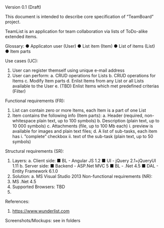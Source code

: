 Version 0.1 (Draft)

This document is intended to describe core specification of “TeamBoard” project.

TeamList is an application for team collaboration via lists of ToDo-alike extended items.

Glossary:
●	Applicaton user (User)
●	List item (Item) 
●	List of items (List)
●	Item parts

Use cases (UC):
1.	User can register themself using unique e-mail address
2.	User can perform:
a.	CRUD operations for Lists
b.	CRUD operations for Items
c.	Modify Item parts
d.	Enlist Items from any List or all Lists available to the User
e.	(TBD) Enlist Items which met predefined criterias (Filter)

Functional requirements (FR):
1.	List can contain zero or more Items, each Item is a part of one List
2.	Item contains the following info (Item parts):
a.	Header (required, non-whitespace plain text, up to 100 symbols)
b.	Description (plain text, up to 10 000 symbols)
c.	Attachments (file, up to 100 Mb each)
i.	preview is available for images and plain text files;
d.	A list of sub-tasks, each item has
i.	”complete” checkbox
ii.	text of the sub-task (plain text, up to 50 symbols)

Structural requirements (SR):
1.	Layers:
a.	Client side:
■	BL - Angular JS 1.2
■	UI - jQuery 2.1+jQueryUI 1.11
b.	Server side:
■	Backend - ASP.Net MVC 5
■	BL - .Net 4.5
■	DAL - Entity Framework 6.1.0
2.	Solution:
a.	MS Visual Studio 2013
Non-functional requirements (NR):
1.	MS .Net 4.5
2.	Supported Browsers: TBD
3.	

References:
1.	https://www.wunderlist.com

Screenshots/Mockups: see in folders
